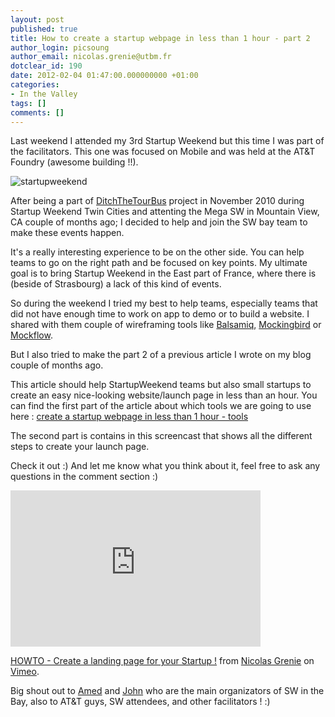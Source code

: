 ```yaml
---
layout: post
published: true
title: How to create a startup webpage in less than 1 hour - part 2
author_login: picsoung
author_email: nicolas.grenie@utbm.fr
dotclear_id: 190
date: 2012-02-04 01:47:00.000000000 +01:00
categories:
- In the Valley
tags: []
comments: []
---
```

<p>Last weekend I attended my 3rd Startup Weekend but this time I was part of the facilitators. This one was focused on Mobile and was held at the AT&amp;T Foundry (awesome building !!).</p>


<p><img src="/public/illus_billets/startupWeekendLogo.png" alt="startupweekend" style="display:block; margin:0 auto;" title="startupweekend, mar. 2011" /></p>


<p>After being a part of <a href="http://ditchthetourbus.com" title="DitchTheTourBus">DitchTheTourBus</a> project in November 2010 during Startup Weekend Twin Cities and attenting the Mega SW in Mountain View, CA couple of months ago; I decided to help and join the SW bay team to make these events happen.</p>


<p>It's a really interesting experience to be on the other side. You can help teams to go on the right path and be focused on key points. My ultimate goal is to bring Startup Weekend in the East part of France, where there is (beside of Strasbourg) a lack of this kind of events.</p>


<p>So during the weekend I tried my best to help teams, especially teams that did not have enough time to work on app to demo or to build a website. I shared with them couple of wireframing tools like <a href="http://balsamiq.com" hreflang="en">Balsamiq</a>, <a href="https://gomockingbird.com/" hreflang="en">Mockingbird</a> or <a href="http://mockflow.com">Mockflow</a>.</p>


<p>But I also tried to make the part 2 of a previous article I wrote on my blog couple of months ago.</p>


<p>This article should help StartupWeekend teams but also small startups to create an easy nice-looking website/launch page in less than an hour.
You can find the first part of the article about which tools we are going to use here&nbsp;: <a href="/index.php?post/Create-a-startup-webpage-in-less-than-1-hour-Tools">create a startup webpage in less than 1 hour - tools</a></p>


<p>The second part is contains in this screencast that shows all the different steps to create your launch page.</p>


<p>Check it out :) And let me know what you think about it, feel free to ask any questions in the comment section :)</p>


<iframe src="http://player.vimeo.com/video/35448256?color=ff9933" width="400" height="250" frameborder="0" webkitAllowFullScreen mozallowfullscreen allowFullScreen></iframe><p><a href="http://vimeo.com/35448256">HOWTO - Create a landing page for your Startup !</a> from <a href="http://vimeo.com/user10107911">Nicolas Grenie</a> on <a href="http://vimeo.com">Vimeo</a>.</p>





<p>Big shout out to <a href="http://twitter.com/siddiquiahmed" title="Ahmed ">Amed</a> and <a href="http://twitter.com/JohnBeadle" title="John">John</a> who are the main organizators of SW in the Bay, also to AT&amp;T guys, SW attendees, and other facilitators&nbsp;! :)</p>

